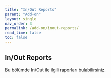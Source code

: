 ```yaml
---
title: "In/Out Reports"
parent: "Add-on"
layout: single
nav_order: 3
permalink: /add-on/inout-reports/
read_time: false
toc: false
---
```


## In/Out Reports

Bu bölümde In/Out ile ilgili raporları bulabilirsiniz.


